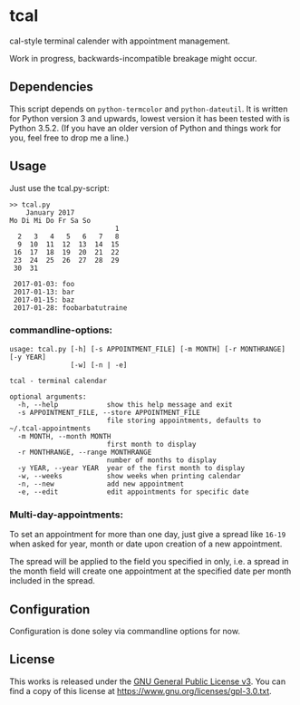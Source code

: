 # tcal

cal-style terminal calender with appointment management.

Work in progress, backwards-incompatible breakage might occur.


## Dependencies

This script depends on `python-termcolor` and `python-dateutil`.
It is written for Python version 3 and upwards, lowest version it has been tested with is Python 3.5.2. (If you have an older version of Python and things work for you, feel free to drop me a line.)


## Usage

Just use the tcal.py-script:

	>> tcal.py
	    January 2017
	Mo Di Mi Do Fr Sa So
	                          1 
	  2   3   4   5   6   7   8 
	  9  10  11  12  13  14  15 
	 16  17  18  19  20  21  22 
	 23  24  25  26  27  28  29 
	 30  31                     
	
	 2017-01-03: foo
	 2017-01-13: bar
	 2017-01-15: baz
	 2017-01-28: foobarbatutraine

### commandline-options:

	usage: tcal.py [-h] [-s APPOINTMENT_FILE] [-m MONTH] [-r MONTHRANGE] [-y YEAR]
	               [-w] [-n | -e]
	
	tcal - terminal calendar
	
	optional arguments:
	  -h, --help            show this help message and exit
	  -s APPOINTMENT_FILE, --store APPOINTMENT_FILE
	                        file storing appointments, defaults to ~/.tcal-appointments
	  -m MONTH, --month MONTH
	                        first month to display
	  -r MONTHRANGE, --range MONTHRANGE
	                        number of months to display
	  -y YEAR, --year YEAR  year of the first month to display
	  -w, --weeks           show weeks when printing calendar
	  -n, --new             add new appointment
	  -e, --edit            edit appointments for specific date

### Multi-day-appointments:

To set an appointment for more than one day, just give a spread like `16-19` when asked for year, month or date upon creation of a new appointment.

The spread will be applied to the field you specified in only, i.e. a spread in the month field will create one appointment at the specified date per month included in the spread.


## Configuration

Configuration is done soley via commandline options for now.


## License

This works is released under the [GNU General Public License v3](https://www.gnu.org/licenses/gpl-3.0.txt). You can find a copy of this license at https://www.gnu.org/licenses/gpl-3.0.txt.

